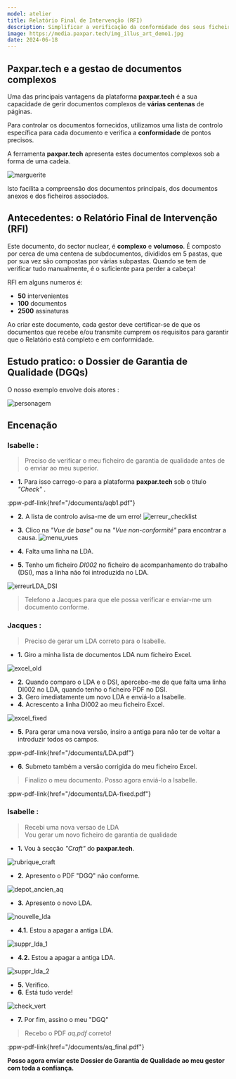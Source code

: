```yaml
---
model: atelier
title: Relatório Final de Intervenção (RFI)
description: Simplificar a verificação da conformidade dos seus ficheiros RFI e de todos os documentos associados a este relatório. Simplificar a geração de ficheiros RFI. 
image: https://media.paxpar.tech/img_illus_art_demo1.jpg
date: 2024-06-18
---
```


## Paxpar.tech e a gestao de documentos complexos

Uma das principais vantagens da plataforma **paxpar.tech** é a sua capacidade de gerir documentos complexos de **várias centenas** de páginas.

Para controlar os documentos fornecidos,  utilizamos uma lista de controlo específica para cada documento e verifica a **conformidade** de pontos precisos.

A ferramenta **paxpar.tech** apresenta estes documentos complexos sob a forma de uma cadeia.

![marguerite](/images/images_articles/demo_1/marguerite.png)


Isto facilita a compreensão dos documentos principais, dos documentos anexos e dos ficheiros associados.


## Antecedentes: o Relatório Final de Intervenção (RFI)

Este documento, do sector nuclear, é **complexo** e **volumoso**. É composto por cerca de uma centena de subdocumentos, divididos em 5 pastas, que por sua vez são compostas por várias subpastas.
Quando se tem de verificar tudo manualmente, é o suficiente para perder a cabeça!

RFI em alguns numeros é:
- **50** intervenientes
- **100** documentos
- **2500** assinaturas

Ao criar este documento, cada gestor deve certificar-se de que os documentos que recebe e/ou transmite cumprem os requisitos para garantir que o Relatório está completo e em conformidade.

## Estudo pratico: o Dossier de Garantia de Qualidade (DGQs)

O nosso exemplo envolve dois atores :

![personagem](/images/images_articles/demo_1/illus_persos_pt.png)

## Encenação

### **Isabelle** :

> Preciso de verificar o meu ficheiro de garantia de qualidade antes de o enviar ao meu superior.

- **1.** Para isso carrego-o para a plataforma **paxpar.tech** sob o titulo _"Check"_ .

:ppw-pdf-link{href="/documents/aqb1.pdf"}

- **2.** A lista de controlo avisa-me de um erro!
![erreur_checklist](/images/images_articles/demo_1/isa_1_001.png)

- **3.** Clico na _"Vue de base"_ ou na _"Vue non-conformité"_ para encontrar a causa.
![menu_vues](/images/images_articles/demo_1/isa_1_002.png)

- **4.** Falta uma linha na LDA.
- **5.** Tenho um ficheiro _DI002_ no ficheiro de acompanhamento do trabalho (DSI), mas a linha não foi introduzida no LDA.

![erreurLDA_DSI](/images/images_articles/demo_1/isa_1_003.png)


> Telefono a Jacques para que ele possa verificar e enviar-me um documento conforme.


### **Jacques** :

> Preciso de gerar um LDA correto para o Isabelle.

- **1.** Giro a minha lista de documentos LDA num ficheiro Excel.

![excel_old](/images/images_articles/demo_1/jacques_001.png)


- **2.** Quando comparo o LDA e o DSI, apercebo-me de que falta uma linha DI002 no LDA, quando tenho o ficheiro PDF no DSI.
- **3.** Gero imediatamente um novo LDA e enviá-lo a Isabelle.  
- **4.** Acrescento a linha DI002 ao meu ficheiro Excel.

![excel_fixed](/images/images_articles/demo_1/jacques_002.png)


- **5.** Para gerar uma nova versão, insiro a antiga para não ter de voltar a introduzir todos os campos.

:ppw-pdf-link{href="/documents/LDA.pdf"}

- **6.** Submeto também a versão corrigida do meu ficheiro Excel.   

> Finalizo o meu documento. Posso agora enviá-lo a Isabelle.

:ppw-pdf-link{href="/documents/LDA-fixed.pdf"}

### **Isabelle** :

> Recebi uma nova versao de LDA <br>
> Vou gerar um novo ficheiro de garantia de qualidade 

- **1.** Vou à secção _"Craft"_ do **paxpar.tech**.

![rubrique_craft](/images/images_articles/demo_1/isa_2_001.png)

- **2.** Apresento o PDF "DGQ" não conforme.

![depot_ancien_aq](/images/images_articles/demo_1/isa_2_002.png)

- **3.** Apresento o novo LDA.

![nouvelle_lda](/images/images_articles/demo_1/isa_2_003.png)

- **4.1.** Estou a apagar a antiga LDA.

![suppr_lda_1](/images/images_articles/demo_1/isa_2_004.png)

- **4.2.** Estou a apagar a antiga LDA.

![suppr_lda_2](/images/images_articles/demo_1/isa_2_005.png)

- **5.** Verifico. 
- **6.** Está tudo verde!

![check_vert](/images/images_articles/demo_1/isa_2_006.png)

- **7.** Por fim, assino o meu "DGQ"

> Recebo o PDF _aq.pdf_ correto!

:ppw-pdf-link{href="/documents/aq_final.pdf"}

**Posso agora enviar este Dossier de Garantia de Qualidade ao meu gestor com toda a confiança.**
